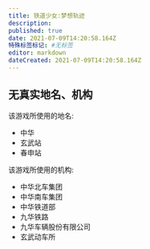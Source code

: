 ```yaml
---
title: 铁道少女:梦想轨迹
description:
published: true
date: 2021-07-09T14:20:58.164Z
特殊标签标记: #无标签
editor: markdown
dateCreated: 2021-07-09T14:20:58.164Z
---
```


## 无真实地名、机构

该游戏所使用的地名:

+ 中华
+ 玄武站
+ 春申站

该游戏所使用的机构:

+ 中华北车集团
+ 中华南车集团
+ 中华铁道部
+ 九华铁路
+ 九华车辆股份有限公司
+ 玄武动车所
